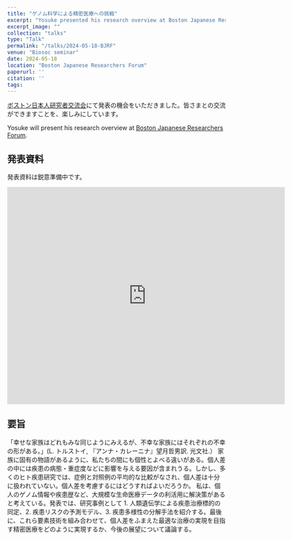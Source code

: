 ```yaml
---
title: "ゲノム科学による精密医療への挑戦"
excerpt: "Yosuke presented his research overview at Boston Japanese Researchers Forum."
excerpt_image: ""
collection: "talks"
type: "Talk"
permalink: "/talks/2024-05-18-BJRF"
venue: "Biosoc seminar"
date: 2024-05-18
location: "Boston Japanese Researchers Forum"
paperurl: ''
citation: ''
tags:
---
```


[ボストン日本人研究者交流会](https://www.boston-researchers.jp/)にて発表の機会をいただきました。皆さまとの交流ができますことを、楽しみにしています。

Yosuke will present his research overview at [Boston Japanese Researchers Forum](https://www.boston-researchers.jp/english/).


## 発表資料

発表資料は鋭意準備中です。

<iframe src="https://docs.google.com/presentation/d/e/2PACX-1vR5m-rk45-jJplKZ2N-t_6JmsM4rnGg3rPfxN3ZpGtQ-97yMs3G5aCmiGdH91o3mR4VAwJwM9kmuduE/embed?start=false&loop=false&delayms=3000" frameborder="0" width="640" height="500" allowfullscreen="true" mozallowfullscreen="true" webkitallowfullscreen="true"></iframe>


## 要旨

「幸せな家族はどれもみな同じようにみえるが、不幸な家族にはそれぞれの不幸の形がある。」(L. トルストイ, 『アンナ・カレーニナ』望月哲男訳. 光文社.）
家族に固有の物語があるように、私たちの間にも個性とよべる違いがある。個人差の中には疾患の病態・重症度などに影響を与える要因が含まれうる。しかし、多くのヒト疾患研究では、症例と対照例の平均的な比較がなされ、個人差は十分に扱われていない。個人差を考慮するにはどうすればよいだろうか。
私は、個人のゲノム情報や疾患歴など、大規模な生命医療データの利活用に解決策があると考えている。発表では、研究事例として 1. 人類遺伝学による疾患治療標的の同定、2. 疾患リスクの予測モデル、3. 疾患多様性の分解手法を紹介する。最後に、これら要素技術を組み合わせて、個人差をふまえた最適な治療の実現を目指す精密医療をどのように実現するか、今後の展望について議論する。
